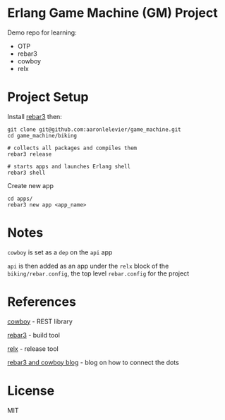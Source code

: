 # Erlang Game Machine (GM) Project

Demo repo for learning:

- OTP
- rebar3
- cowboy
- relx

# Project Setup

Install [rebar3](https://www.rebar3.org/docs/getting-started#section-installing-from-source) then:

```
git clone git@github.com:aaronlelevier/game_machine.git
cd game_machine/biking

# collects all packages and compiles them
rebar3 release

# starts apps and launches Erlang shell
rebar3 shell
```

Create new app

```
cd apps/
rebar3 new app <app_name>
```

# Notes

`cowboy` is set as a `dep` on the `api` app

`api` is then added as an app under the `relx` block of the `biking/rebar.config`, the top level `rebar.config` for the project

# References

[cowboy](https://ninenines.eu/docs/en/cowboy/2.7/guide/getting_started/) - REST library

[rebar3](https://www.rebar3.org/docs/basic-usage) - build tool

[relx](https://github.com/erlware/relx) - release tool

[rebar3 and cowboy blog](http://davekuhlman.org/rebar3-cowboy-rest-template.html) - blog on how to connect the dots

# License

MIT
